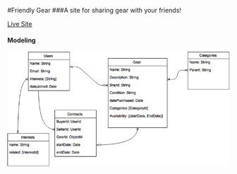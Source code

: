 #Friendly Gear
###A site for sharing gear with your friends!

[Live Site](https://stormy-shore-6413.herokuapp.com/)

#### Modeling
![](./models/FriendlyGearModel.png)
